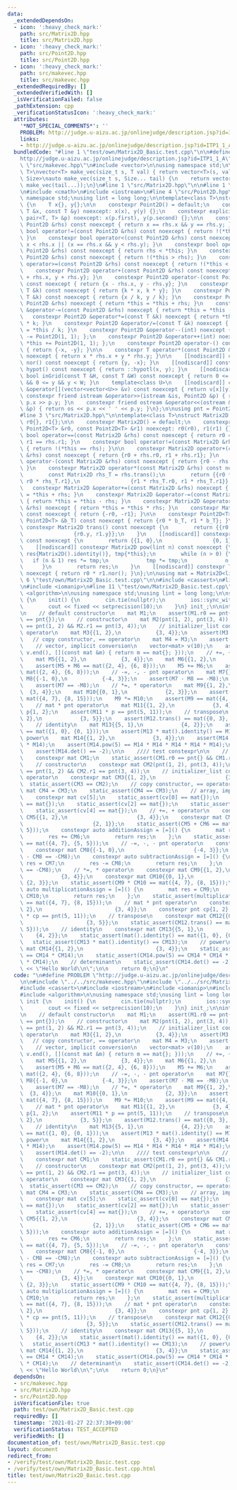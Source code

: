 ```yaml
---
data:
  _extendedDependsOn:
  - icon: ':heavy_check_mark:'
    path: src/Matrix2D.hpp
    title: src/Matrix2D.hpp
  - icon: ':heavy_check_mark:'
    path: src/Point2D.hpp
    title: src/Point2D.hpp
  - icon: ':heavy_check_mark:'
    path: src/makevec.hpp
    title: src/makevec.hpp
  _extendedRequiredBy: []
  _extendedVerifiedWith: []
  _isVerificationFailed: false
  _pathExtension: cpp
  _verificationStatusIcon: ':heavy_check_mark:'
  attributes:
    '*NOT_SPECIAL_COMMENTS*': ''
    PROBLEM: http://judge.u-aizu.ac.jp/onlinejudge/description.jsp?id=ITP1_1_A
    links:
    - http://judge.u-aizu.ac.jp/onlinejudge/description.jsp?id=ITP1_1_A
  bundledCode: "#line 1 \"test/own/Matrix2D_Basic.test.cpp\"\n\n#define PROBLEM \"\
    http://judge.u-aizu.ac.jp/onlinejudge/description.jsp?id=ITP1_1_A\"\n\n#line 1\
    \ \"src/makevec.hpp\"\n#include <vector>\n\nusing namespace std;\n\ntemplate<class\
    \ T>\nvector<T> make_vec(size_t s, T val) { return vector<T>(s, val); }\ntemplate<class...\
    \ Size>\nauto make_vec(size_t s, Size... tail) {\n    return vector<decltype(make_vec(tail...))>(s,\
    \ make_vec(tail...));\n}\n#line 1 \"src/Matrix2D.hpp\"\n\n#line 1 \"src/Point2D.hpp\"\
    \n#include <cmath>\n#include <iostream>\n#line 4 \"src/Point2D.hpp\"\n\nusing\
    \ namespace std;\nusing lint = long long;\n\ntemplate<class T>\nstruct Point2D\
    \ {\n    T x{}, y{};\n\n    constexpr Point2D() = default;\n    constexpr Point2D(const\
    \ T &x, const T &y) noexcept: x(x), y(y) {};\n    constexpr explicit Point2D(const\
    \ pair<T, T> &p) noexcept: x(p.first), y(p.second) {};\n\n    constexpr bool operator==(const\
    \ Point2D &rhs) const noexcept { return x == rhs.x && y == rhs.y; }\n    constexpr\
    \ bool operator!=(const Point2D &rhs) const noexcept { return !(*this == rhs);\
    \ }\n    constexpr bool operator<(const Point2D &rhs) const noexcept { return\
    \ x < rhs.x || (x == rhs.x && y < rhs.y); }\n    constexpr bool operator>(const\
    \ Point2D &rhs) const noexcept { return rhs < *this; }\n    constexpr bool operator<=(const\
    \ Point2D &rhs) const noexcept { return !(*this > rhs); }\n    constexpr bool\
    \ operator>=(const Point2D &rhs) const noexcept { return !(*this < rhs); }\n\n\
    \    constexpr Point2D operator+(const Point2D &rhs) const noexcept { return {x\
    \ + rhs.x, y + rhs.y}; }\n    constexpr Point2D operator-(const Point2D &rhs)\
    \ const noexcept { return {x - rhs.x, y - rhs.y}; }\n    constexpr Point2D operator*(const\
    \ T &k) const noexcept { return {k * x, k * y}; }\n    constexpr Point2D operator/(const\
    \ T &k) const noexcept { return {x / k, y / k}; }\n    constexpr Point2D &operator+=(const\
    \ Point2D &rhs) noexcept { return *this = *this + rhs; }\n    constexpr Point2D\
    \ &operator-=(const Point2D &rhs) noexcept { return *this = *this - rhs; }\n \
    \   constexpr Point2D &operator*=(const T &k) noexcept { return *this = *this\
    \ * k; }\n    constexpr Point2D &operator/=(const T &k) noexcept { return *this\
    \ = *this / k; }\n    constexpr Point2D &operator--(int) noexcept { return *this\
    \ -= Point2D(1, 1); };\n    constexpr Point2D &operator++(int) noexcept { return\
    \ *this += Point2D(1, 1); };\n    constexpr Point2D operator-() const noexcept\
    \ { return {-x, -y}; }\n\n    constexpr T operator*(const Point2D &rhs) const\
    \ noexcept { return x * rhs.x + y * rhs.y; }\n\n    [[nodiscard]] constexpr Point2D\
    \ nor() const noexcept { return {y, -x}; }\n    [[nodiscard]] constexpr long double\
    \ hypot() const noexcept { return ::hypotl(x, y); }\n    [[nodiscard]] constexpr\
    \ bool inGrid(const T &H, const T &W) const noexcept { return 0 <= x && x < H\
    \ && 0 <= y && y < W; }\n    template<class U>\n    [[nodiscard]] constexpr U\
    \ &operator[](vector<vector<U>> &v) const noexcept { return v[x][y]; }\n\n   \
    \ constexpr friend istream &operator>>(istream &is, Point2D &p) { return is >>\
    \ p.x >> p.y; }\n    constexpr friend ostream &operator<<(ostream &os, const Point2D\
    \ &p) { return os << p.x << ' ' << p.y; }\n};\n\nusing pnt = Point2D<lint>;\n\
    #line 3 \"src/Matrix2D.hpp\"\n\ntemplate<class T>\nstruct Matrix2D {\n    Point2D<T>\
    \ r0{}, r1{};\n\n    constexpr Matrix2D() = default;\n    constexpr Matrix2D(const\
    \ Point2D<T> &r0, const Point2D<T> &r1) noexcept: r0(r0), r1(r1) {};\n\n    constexpr\
    \ bool operator==(const Matrix2D &rhs) const noexcept { return r0 == rhs.r0 &&\
    \ r1 == rhs.r1; }\n    constexpr bool operator!=(const Matrix2D &rhs) const noexcept\
    \ { return !(*this == rhs); }\n\n    constexpr Matrix2D operator+(const Matrix2D\
    \ &rhs) const noexcept { return {r0 + rhs.r0, r1 + rhs.r1}; }\n    constexpr Matrix2D\
    \ operator-(const Matrix2D &rhs) const noexcept { return {r0 - rhs.r0, r1 - rhs.r1};\
    \ }\n    constexpr Matrix2D operator*(const Matrix2D &rhs) const noexcept {\n\
    \        const Matrix2D rhs_T = rhs.trans();\n        return {{r0 * rhs_T.r0,\
    \ r0 * rhs_T.r1},\n                {r1 * rhs_T.r0, r1 * rhs_T.r1}};\n    }\n \
    \   constexpr Matrix2D &operator+=(const Matrix2D &rhs) noexcept { return *this\
    \ = *this + rhs; }\n    constexpr Matrix2D &operator-=(const Matrix2D &rhs) noexcept\
    \ { return *this = *this - rhs; }\n    constexpr Matrix2D &operator*=(const Matrix2D\
    \ &rhs) noexcept { return *this = *this * rhs; }\n    constexpr Matrix2D operator-()\
    \ const noexcept { return {-r0, -r1}; }\n\n    constexpr Point2D<T> operator*(const\
    \ Point2D<T> &b_T) const noexcept { return {r0 * b_T, r1 * b_T}; }\n\n    [[nodiscard]]\
    \ constexpr Matrix2D trans() const noexcept {\n        return {{r0.x, r1.x},\n\
    \                {r0.y, r1.y}};\n    }\n    [[nodiscard]] constexpr Matrix2D identity()\
    \ const noexcept {\n        return {{1, 0},\n                {0, 1}};\n    }\n\
    \    [[nodiscard]] constexpr Matrix2D pow(lint n) const noexcept {\n        Matrix2D\
    \ res{Matrix2D().identity()}, tmp{*this};\n        while (n > 0) {\n         \
    \   if (n & 1) res *= tmp;\n            tmp *= tmp;\n            n >>= 1;\n  \
    \      }\n        return res;\n    }\n    [[nodiscard]] constexpr T det() const\
    \ noexcept { return r0 * r1.nor(); }\n};\n\nusing mat = Matrix2D<lint>;\n#line\
    \ 6 \"test/own/Matrix2D_Basic.test.cpp\"\n\n#include <cassert>\n#line 9 \"test/own/Matrix2D_Basic.test.cpp\"\
    \n#include <iomanip>\n#line 11 \"test/own/Matrix2D_Basic.test.cpp\"\n#include\
    \ <algorithm>\n\nusing namespace std;\nusing lint = long long;\n\nstruct init\
    \ {\n    init() {\n        cin.tie(nullptr);\n        ios::sync_with_stdio(false);\n\
    \        cout << fixed << setprecision(10);\n    }\n} init_;\n\nint main() {\n\
    \n    // default constructor\n    mat M1;\n    assert(M1.r0 == pnt{} && M1.r1\
    \ == pnt{});\n    // constructor\n    mat M2(pnt(1, 2), pnt(3, 4));\n    assert(M2.r0\
    \ == pnt(1, 2) && M2.r1 == pnt(3, 4));\n    // initializer_list construct, ==\
    \ operator\n    mat M3{{1, 2},\n           {3, 4}};\n    assert(M3 == M2);\n \
    \   // copy constructor, == operator\n    mat M4 = M3;\n    assert(M4 == M3);\n\
    \    // vector, implicit conversion\n    vector<mat> v(10);\n    assert(all_of(v.begin(),\
    \ v.end(), [](const mat &m) { return m == mat{}; }));\n    // +=, + operator\n\
    \    mat M5{{1, 2},\n           {3, 4}};\n    mat M6{{1, 2},\n           {3, 4}};\n\
    \    assert(M5 + M6 == mat({2, 4}, {6, 8}));\n    M5 += M6;\n    assert(M5 ==\
    \ mat({2, 4}, {6, 8}));\n    // -=, -, - pnt operator\n    mat M7{};\n    mat\
    \ M8{{-1, 0},\n           {-4, 3}};\n    assert(M7 - M8 == -M8);\n    M7 -= M8;\n\
    \    assert(M7 == -M8);\n    // *=, * operator\n    mat M9{{1, 2},\n         \
    \  {3, 4}};\n    mat M10{{0, 1},\n            {2, 3}};\n    assert(M9 * M10 ==\
    \ mat({4, 7}, {8, 15}));\n    M9 *= M10;\n    assert(M9 == mat({4, 7}, {8, 15}));\n\
    \    // mat * pnt operator\n    mat M11{{1, 2},\n            {3, 4}};\n    pnt\
    \ p{1, 2};\n    assert(M11 * p == pnt(5, 11));\n    // transpose\n    mat M12{{0,\
    \ 2},\n            {3, 5}};\n    assert(M12.trans() == mat({0, 3}, {2, 5}));\n\
    \    // identity\n    mat M13{{5, 1},\n            {4, 2}};\n    assert(mat().identity()\
    \ == mat({1, 0}, {0, 1}));\n    assert(M13 * mat().identity() == M13);\n    //\
    \ power\n    mat M14{{1, 2},\n            {3, 4}};\n    assert(M14.pow(2) == M14\
    \ * M14);\n    assert(M14.pow(5) == M14 * M14 * M14 * M14 * M14);\n    // determinant\n\
    \    assert(M14.det() == -2);\n\n    //// test constexpr\n\n    // default constructor\n\
    \    constexpr mat CM1;\n    static_assert(CM1.r0 == pnt{} && CM1.r1 == pnt{});\n\
    \    // constructor\n    constexpr mat CM2(pnt(1, 2), pnt(3, 4));\n    static_assert(CM2.r0\
    \ == pnt(1, 2) && CM2.r1 == pnt(3, 4));\n    // initializer_list construct, ==\
    \ operator\n    constexpr mat CM3{{1, 2},\n                      {3, 4}};\n  \
    \  static_assert(CM3 == CM2);\n    // copy constructor, == operator\n    constexpr\
    \ mat CM4 = CM3;\n    static_assert(CM4 == CM3);\n    // array, implicit conversion\n\
    \    constexpr mat cv[5];\n    static_assert(cv[0] == mat{});\n    static_assert(cv[1]\
    \ == mat{});\n    static_assert(cv[2] == mat{});\n    static_assert(cv[3] == mat{});\n\
    \    static_assert(cv[4] == mat{});\n    // +=, + operator\n    constexpr mat\
    \ CM5{{1, 2},\n                      {3, 4}};\n    constexpr mat CM6{{3, 5},\n\
    \                      {2, 1}};\n    static_assert(CM5 + CM6 == mat({4, 7}, {5,\
    \ 5}));\n    constexpr auto additionAssign = [=]() {\n        mat res = CM5;\n\
    \        res += CM6;\n        return res;\n    };\n    static_assert(additionAssign()\
    \ == mat({4, 7}, {5, 5}));\n    // -=, -, - pnt operator\n    constexpr mat CM7{};\n\
    \    constexpr mat CM8{{-1, 0},\n                      {-4, 3}};\n    static_assert(CM7\
    \ - CM8 == -CM8);\n    constexpr auto subtractionAssign = [=]() {\n        mat\
    \ res = CM7;\n        res -= CM8;\n        return res;\n    };\n    static_assert(subtractionAssign()\
    \ == -CM8);\n    // *=, * operator\n    constexpr mat CM9{{1, 2},\n          \
    \            {3, 4}};\n    constexpr mat CM10{{0, 1},\n                      \
    \ {2, 3}};\n    static_assert(CM9 * CM10 == mat({4, 7}, {8, 15}));\n    constexpr\
    \ auto multiplicationAssign = [=]() {\n        mat res = CM9;\n        res *=\
    \ CM10;\n        return res;\n    };\n    static_assert(multiplicationAssign()\
    \ == mat({4, 7}, {8, 15}));\n    // mat * pnt operator\n    constexpr mat CM11{{1,\
    \ 2},\n                       {3, 4}};\n    constexpr pnt cp{1, 2};\n    static_assert(CM11\
    \ * cp == pnt(5, 11));\n    // transpose\n    constexpr mat CM12{{0, 2},\n   \
    \                    {3, 5}};\n    static_assert(CM12.trans() == mat({0, 3}, {2,\
    \ 5}));\n    // identity\n    constexpr mat CM13{{5, 1},\n                   \
    \    {4, 2}};\n    static_assert(mat().identity() == mat({1, 0}, {0, 1}));\n \
    \   static_assert(CM13 * mat().identity() == CM13);\n    // power\n    constexpr\
    \ mat CM14{{1, 2},\n                       {3, 4}};\n    static_assert(CM14.pow(2)\
    \ == CM14 * CM14);\n    static_assert(CM14.pow(5) == CM14 * CM14 * CM14 * CM14\
    \ * CM14);\n    // determinant\n    static_assert(CM14.det() == -2);\n\n    cout\
    \ << \"Hello World\\n\";\n\n    return 0;\n}\n"
  code: "\n#define PROBLEM \"http://judge.u-aizu.ac.jp/onlinejudge/description.jsp?id=ITP1_1_A\"\
    \n\n#include \"../../src/makevec.hpp\"\n#include \"../../src/Matrix2D.hpp\"\n\n\
    #include <cassert>\n#include <iostream>\n#include <iomanip>\n#include <vector>\n\
    #include <algorithm>\n\nusing namespace std;\nusing lint = long long;\n\nstruct\
    \ init {\n    init() {\n        cin.tie(nullptr);\n        ios::sync_with_stdio(false);\n\
    \        cout << fixed << setprecision(10);\n    }\n} init_;\n\nint main() {\n\
    \n    // default constructor\n    mat M1;\n    assert(M1.r0 == pnt{} && M1.r1\
    \ == pnt{});\n    // constructor\n    mat M2(pnt(1, 2), pnt(3, 4));\n    assert(M2.r0\
    \ == pnt(1, 2) && M2.r1 == pnt(3, 4));\n    // initializer_list construct, ==\
    \ operator\n    mat M3{{1, 2},\n           {3, 4}};\n    assert(M3 == M2);\n \
    \   // copy constructor, == operator\n    mat M4 = M3;\n    assert(M4 == M3);\n\
    \    // vector, implicit conversion\n    vector<mat> v(10);\n    assert(all_of(v.begin(),\
    \ v.end(), [](const mat &m) { return m == mat{}; }));\n    // +=, + operator\n\
    \    mat M5{{1, 2},\n           {3, 4}};\n    mat M6{{1, 2},\n           {3, 4}};\n\
    \    assert(M5 + M6 == mat({2, 4}, {6, 8}));\n    M5 += M6;\n    assert(M5 ==\
    \ mat({2, 4}, {6, 8}));\n    // -=, -, - pnt operator\n    mat M7{};\n    mat\
    \ M8{{-1, 0},\n           {-4, 3}};\n    assert(M7 - M8 == -M8);\n    M7 -= M8;\n\
    \    assert(M7 == -M8);\n    // *=, * operator\n    mat M9{{1, 2},\n         \
    \  {3, 4}};\n    mat M10{{0, 1},\n            {2, 3}};\n    assert(M9 * M10 ==\
    \ mat({4, 7}, {8, 15}));\n    M9 *= M10;\n    assert(M9 == mat({4, 7}, {8, 15}));\n\
    \    // mat * pnt operator\n    mat M11{{1, 2},\n            {3, 4}};\n    pnt\
    \ p{1, 2};\n    assert(M11 * p == pnt(5, 11));\n    // transpose\n    mat M12{{0,\
    \ 2},\n            {3, 5}};\n    assert(M12.trans() == mat({0, 3}, {2, 5}));\n\
    \    // identity\n    mat M13{{5, 1},\n            {4, 2}};\n    assert(mat().identity()\
    \ == mat({1, 0}, {0, 1}));\n    assert(M13 * mat().identity() == M13);\n    //\
    \ power\n    mat M14{{1, 2},\n            {3, 4}};\n    assert(M14.pow(2) == M14\
    \ * M14);\n    assert(M14.pow(5) == M14 * M14 * M14 * M14 * M14);\n    // determinant\n\
    \    assert(M14.det() == -2);\n\n    //// test constexpr\n\n    // default constructor\n\
    \    constexpr mat CM1;\n    static_assert(CM1.r0 == pnt{} && CM1.r1 == pnt{});\n\
    \    // constructor\n    constexpr mat CM2(pnt(1, 2), pnt(3, 4));\n    static_assert(CM2.r0\
    \ == pnt(1, 2) && CM2.r1 == pnt(3, 4));\n    // initializer_list construct, ==\
    \ operator\n    constexpr mat CM3{{1, 2},\n                      {3, 4}};\n  \
    \  static_assert(CM3 == CM2);\n    // copy constructor, == operator\n    constexpr\
    \ mat CM4 = CM3;\n    static_assert(CM4 == CM3);\n    // array, implicit conversion\n\
    \    constexpr mat cv[5];\n    static_assert(cv[0] == mat{});\n    static_assert(cv[1]\
    \ == mat{});\n    static_assert(cv[2] == mat{});\n    static_assert(cv[3] == mat{});\n\
    \    static_assert(cv[4] == mat{});\n    // +=, + operator\n    constexpr mat\
    \ CM5{{1, 2},\n                      {3, 4}};\n    constexpr mat CM6{{3, 5},\n\
    \                      {2, 1}};\n    static_assert(CM5 + CM6 == mat({4, 7}, {5,\
    \ 5}));\n    constexpr auto additionAssign = [=]() {\n        mat res = CM5;\n\
    \        res += CM6;\n        return res;\n    };\n    static_assert(additionAssign()\
    \ == mat({4, 7}, {5, 5}));\n    // -=, -, - pnt operator\n    constexpr mat CM7{};\n\
    \    constexpr mat CM8{{-1, 0},\n                      {-4, 3}};\n    static_assert(CM7\
    \ - CM8 == -CM8);\n    constexpr auto subtractionAssign = [=]() {\n        mat\
    \ res = CM7;\n        res -= CM8;\n        return res;\n    };\n    static_assert(subtractionAssign()\
    \ == -CM8);\n    // *=, * operator\n    constexpr mat CM9{{1, 2},\n          \
    \            {3, 4}};\n    constexpr mat CM10{{0, 1},\n                      \
    \ {2, 3}};\n    static_assert(CM9 * CM10 == mat({4, 7}, {8, 15}));\n    constexpr\
    \ auto multiplicationAssign = [=]() {\n        mat res = CM9;\n        res *=\
    \ CM10;\n        return res;\n    };\n    static_assert(multiplicationAssign()\
    \ == mat({4, 7}, {8, 15}));\n    // mat * pnt operator\n    constexpr mat CM11{{1,\
    \ 2},\n                       {3, 4}};\n    constexpr pnt cp{1, 2};\n    static_assert(CM11\
    \ * cp == pnt(5, 11));\n    // transpose\n    constexpr mat CM12{{0, 2},\n   \
    \                    {3, 5}};\n    static_assert(CM12.trans() == mat({0, 3}, {2,\
    \ 5}));\n    // identity\n    constexpr mat CM13{{5, 1},\n                   \
    \    {4, 2}};\n    static_assert(mat().identity() == mat({1, 0}, {0, 1}));\n \
    \   static_assert(CM13 * mat().identity() == CM13);\n    // power\n    constexpr\
    \ mat CM14{{1, 2},\n                       {3, 4}};\n    static_assert(CM14.pow(2)\
    \ == CM14 * CM14);\n    static_assert(CM14.pow(5) == CM14 * CM14 * CM14 * CM14\
    \ * CM14);\n    // determinant\n    static_assert(CM14.det() == -2);\n\n    cout\
    \ << \"Hello World\\n\";\n\n    return 0;\n}\n"
  dependsOn:
  - src/makevec.hpp
  - src/Matrix2D.hpp
  - src/Point2D.hpp
  isVerificationFile: true
  path: test/own/Matrix2D_Basic.test.cpp
  requiredBy: []
  timestamp: '2021-01-27 22:37:38+09:00'
  verificationStatus: TEST_ACCEPTED
  verifiedWith: []
documentation_of: test/own/Matrix2D_Basic.test.cpp
layout: document
redirect_from:
- /verify/test/own/Matrix2D_Basic.test.cpp
- /verify/test/own/Matrix2D_Basic.test.cpp.html
title: test/own/Matrix2D_Basic.test.cpp
---
```

